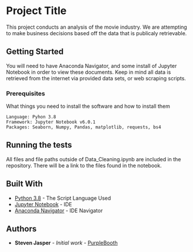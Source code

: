 # Project Title

This project conducts an analysis of the movie industry. We are attempting to make business decisions based off the data that is publicaly retrievable. 

## Getting Started

You will need to have Anaconda Navigator, and some install of Jupyter Notebook in order to view these documents. Keep in mind all data is retrieved from the internet via provided data sets, or web scraping scripts.

### Prerequisites

What things you need to install the software and how to install them

```
Language: Pyhon 3.8
Framework: Jupyter Notebook v6.0.1
Packages: Seaborn, Numpy, Pandas, matplotlib, requests, bs4
```

## Running the tests

All files and file paths outside of Data_Cleaning.ipynb are included in the repository. There will be a link to the files found in the notebook. 

## Built With

* [Python 3.8](https://www.python.org/downloads/release/python-380/) - The Script Language Used
* [Jupyter Notebook](https://jupyter.org/install) - IDE
* [Anaconda Navigator](https://www.anaconda.com/products/individual) - IDE Navigator

## Authors

* **Steven Jasper** - *Initial work* - [PurpleBooth](https://github.com/Luxorth1)

